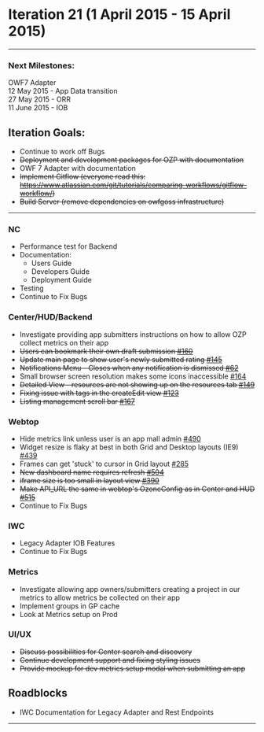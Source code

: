 # Iteration 21 (1 April 2015 - 15 April 2015)

*** 
### Next Milestones:
OWF7 Adapter
<br> 12 May 2015 - App Data transition
<br>27 May 2015 - ORR
<br>11 June 2015 - IOB

## Iteration Goals:
* Continue to work off Bugs
* ~~Deployment and development packages for OZP with documentation~~
* OWF 7 Adapter with documentation
* ~~Implement Gitflow (everyone read this: https://www.atlassian.com/git/tutorials/comparing-workflows/gitflow-workflow/)~~
* ~~Build Server (remove dependencies on owfgoss infrastructure)~~
***

### NC 
* Performance test for Backend
* Documentation:
  * Users Guide
  * Developers Guide
  * Deployment Guide
* Testing
* Continue to Fix Bugs

### Center/HUD/Backend
* Investigate providing app submitters instructions on how to allow OZP collect metrics on their app 
* ~~Users can bookmark their own draft submission [#160](https://github.com/ozone-development/ozp-center/issues/160)~~
* ~~Update main page to show user's newly submitted rating [#145](https://github.com/ozone-development/ozp-center/issues/145)~~
* ~~Notifications Menu - Closes when any notification is dismissed [#62](https://github.com/ozone-development/ozp-center/issues/62)~~
* Small browser screen resolution makes some icons inaccessible [#164](https://github.com/ozone-development/ozp-center/issues/164)
* ~~Detailed View - resources are not showing up on the resources tab [#149](https://github.com/ozone-development/ozp-center/issues/149)~~
* ~~Fixing issue with tags in the createEdit view [#123](https://github.com/ozone-development/ozp-center/issues/123)~~
* ~~Listing management scroll bar [#167](https://github.com/ozone-development/ozp-center/issues/167)~~



### Webtop
* Hide metrics link unless user is an app mall admin [#490](https://github.com/ozone-development/ozp-webtop/issues/490)
* Widget resize is flaky at best in both Grid and Desktop layouts (IE9) [#439](https://github.com/ozone-development/ozp-webtop/issues/439)
* Frames can get 'stuck' to cursor in Grid layout [#285](https://github.com/ozone-development/ozp-webtop/issues/285)
* ~~New dashboard name requires refresh [#504](https://github.com/ozone-development/ozp-webtop/issues/504)~~
* ~~iframe size is too small in layout view [#390](https://github.com/ozone-development/ozp-webtop/issues/390)~~
* ~~Make API_URL the same in webtop's OzoneConfig as in Center and HUD [#515](https://github.com/ozone-development/ozp-webtop/issues/515)~~
* Continue to Fix Bugs

### IWC
* Legacy Adapter IOB Features
* Continue to Fix Bugs

### Metrics
* Investigate allowing app owners/submitters creating a project in our metrics to allow metrics be collected on their app
* Implement groups in GP cache
* Look at Metrics setup on Prod

### UI/UX
* ~~Discuss possibilities for Center search and discovery~~
* ~~Continue development support and fixing styling issues~~
* ~~Provide mockup for dev metrics setup modal when submitting an app~~

## Roadblocks
* IWC Documentation for Legacy Adapter and Rest Endpoints

***